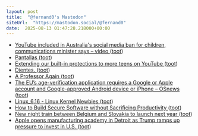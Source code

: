 ```yaml
---
layout: post
title:  "@fernand0's Mastodon"
siteUrl:  "https://mastodon.social/@fernand0"
date:  2025-08-13 01:47:28.218000+00:00
---
```

*  [YouTube included in Australia's social media ban for children, communications minister says – video ](https://www.theguardian.com/technology/video/2025/jul/30/youtube-included-in-australias-social-media-ban-for-children-communications-minister-says-vide) ([toot](https://mastodon.social/@fernand0/115018933745169069))
*  [Pantallas ](https://www.flickr.com/photos/fernand0/54711274316) ([toot](https://mastodon.social/@fernand0/115017729591727411))
*  [Extending our built-in protections to more teens on YouTube ](https://blog.youtube/news-and-events/extending-our-built-in-protections-to-more-teens-on-youtube) ([toot](https://mastodon.social/@fernand0/115016873629245251))
*  [Dientes. ](https://avecesunafoto.wordpress.com/2025/08/12/dientes) ([toot](https://mastodon.social/@fernand0/115016785605969456))
*  [A Professor Again ](https://blog.computationalcomplexity.org/2025/07/a-professor-again.htm) ([toot](https://mastodon.social/@fernand0/115016704588499872))
*  [The EU’s age-verification application requires a Google or Apple account and Google-approved Android device or iPhone  –  OSnews ](https://www.osnews.com/story/142908/the-eus-age-verification-application-requires-a-google-or-apple-account-and-google-approved-android-device-or-iphone) ([toot](https://mastodon.social/@fernand0/115016556641860313))
*  [Linux_6.16 - Linux Kernel Newbies ](https://kernelnewbies.org/Linux_6.1) ([toot](https://mastodon.social/@fernand0/115016179958478609))
*  [How to Build Secure Software without Sacrificing Productivity ](https://www.infoq.com/news/2025/07/secure-software-productivity) ([toot](https://mastodon.social/@fernand0/115015592365885531))
*  [New night train between Belgium and Slovakia to launch next year ](https://www.brusselstimes.com/1675088/new-night-train-between-belgium-and-slovakia-to-launch-next-yea) ([toot](https://mastodon.social/@fernand0/115015257777909156))
*  [Apple opens manufacturing academy in Detroit as Trump ramps up pressure to invest in U.S. ](https://www.cnbc.com/2025/07/29/apple-opens-manufacturing-academy-in-detroit-as-part-of-us-push-.htm) ([toot](https://mastodon.social/@fernand0/115015079263668365))
